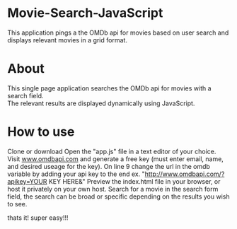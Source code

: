 # Movie-Search-JavaScript
This application pings a the OMDb api for movies based on user search and displays relevant movies in a grid format.

# About
This single page application searches the OMDb api for movies with a search field.  
The relevant results are displayed dynamically using JavaScript.

# How to use
Clone or download
Open the "app.js" file in a text editor of your choice.
Visit www.omdbapi.com and generate a free key (must enter email, name, and desired useage for the key).
On line 9 change the url in the omdb variable by adding your api key to the end
ex. "http://www.omdbapi.com/?apikey=YOUR KEY HERE&"
Preview the index.html file in your browser, or host it privately on your own host.
Search for a movie in the search form field, the search can be broad or specific depending on the results you wish to see.

thats it! super easy!!!
